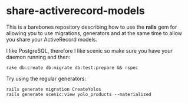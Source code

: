 # share-activerecord-models

This is a barebones repository describing how to use the **rails** gem for allowing you to use migrations, generators and at the same time to allow you share your ActiveRecord models.

I like PostgreSQL, therefore I like scenic so make sure you have your daemon running and then:

```
rake db:create db:migrate db:test:prepare && rspec
```

Try using the regular generators:

```
rails generate migration CreateYolos
rails generate scenic:view yolo_products --materialized
```
